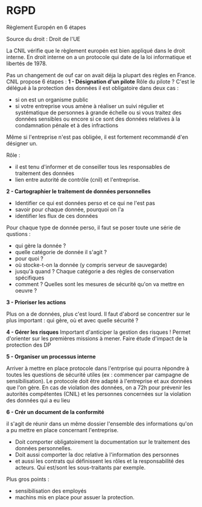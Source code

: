 RGPD
===

Règlement Europén en 6 étapes

Source du droit : Droit de l'UE

La CNIL vérifie que le règlement europén est bien appliqué dans le droit interne.
En droit interne on a un protocole qui date de la loi informatique et libertés de 1978.

Pas un changement de ouf car on avait déja la plupart des règles en France.
CNIL propose 6 étapes :
**1 - Désignation d'un pilote**
Rôle du pilote ? C'est le délégué à la protection des données
il est obligatoire dans deux cas : 

- si on est un organisme public
- si votre entreprise vous amène à réaliser un suivi régulier et systématique de personnes à grande échelle ou si vous traitez des données sensibles ou encore si ce sont des données relatives à la condamnation pénale et à des infractions

Même si l'entreprise n'est pas obligée, il est fortement recommandé d'en désigner un.

Rôle : 

- il est tenu d'informer et de conseiller tous les responsables de traitement des données
- lien entre autorité de contrôle (cnil) et l'entreprise.

**2 - Cartographier le traitement de données personnelles**

- Identifier ce qui est données perso et ce qui ne l'est pas
- savoir pour chaque donnée, pourquoi on l'a
- identifier les flux de ces données 

Pour chaque type de donnée perso, il faut se poser toute une série de qustions :

- qui gère la donnée ?
- quelle catégorie de donnée il s'agit ?
- pour quoi ?
- où stocke-t-on la donnée (y compris serveur de sauvegarde)
- jusqu'à quand ? Chaque catégorie a des règles de conservation spécifiques
- comment ? Quelles sont les mesures de sécurité qu'on va mettre en oeuvre ?

**3 - Prioriser les actions**

Plus on a de données, plus c'est lourd. Il faut d'abord se concentrer sur le plus important : qui gère, où et avec quelle sécurité ?

**4 - Gérer les risques**
Important d'anticiper la gestion des risques ! Permet d'orienter sur les premières missions à mener. Faire étude d'impact de la protection des DP

**5 - Organiser un processus interne**

Arriver à mettre en place protocole dans l'entrprise qui pourra répondre à toutes les questions de sécurité utiles (ex : commencer par campagne de sensibilisation). Le protocole doit être adapté à l'entreprise et aux données que l'on gère.
En cas de violation des données, on a 72h pour prévenir les autorités compétentes (CNIL) et les personnes concernées sur la violation des données qui a eu lieu

**6 - Crér un document de la conformité**

il s'agit de réunir dans un même dossier l'ensemble des informations qu'on a pu mettre en place concernant l'entreprise. 

- Doit comporter obligatoirement la documentation sur le traitement des données personnelles.
- Doit aussi comporter la doc relative à l'information des personnes
- et aussi les contrats qui définissent les rôles et la responsabilité des acteurs. Qui est/sont les sous-traitants par exemple.



Plus gros points : 

- sensibilisation des employés
- machins mis en place pour assuer la protection.
